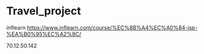 # Travel_project

inflearn
https://www.inflearn.com/course/%EC%8B%A4%EC%A0%84-jsp-%EA%B0%95%EC%A2%8C/

70.12.50.142
